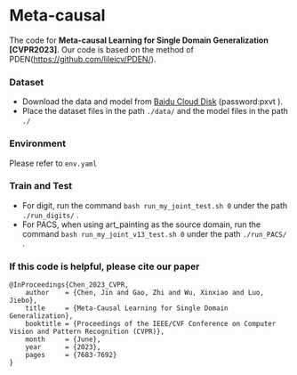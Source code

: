 # Meta-causal

The code for **Meta-causal Learning for Single Domain Generalization [CVPR2023]**. Our code is based on the method of PDEN(https://github.com/lileicv/PDEN/).

### Dataset

- Download the data and model from [Baidu Cloud Disk](https://pan.baidu.com/s/14pdVbNAHWKeC4AE7QqtFmw) (password:pxvt ). 
- Place the dataset files in the path `./data/` and the model files in the path `./`

### Environment

Please refer to `env.yaml`

### Train and Test
- For digit, run the command `bash run_my_joint_test.sh 0` under the path `./run_digits/` .
- For PACS, when using art_painting as the source domain, run the command `bash run_my_joint_v13_test.sh 0` under the path `./run_PACS/` .

### If this code is helpful, please cite our paper

```
@InProceedings{Chen_2023_CVPR,
    author    = {Chen, Jin and Gao, Zhi and Wu, Xinxiao and Luo, Jiebo},
    title     = {Meta-Causal Learning for Single Domain Generalization},
    booktitle = {Proceedings of the IEEE/CVF Conference on Computer Vision and Pattern Recognition (CVPR)},
    month     = {June},
    year      = {2023},
    pages     = {7683-7692}
}
```
